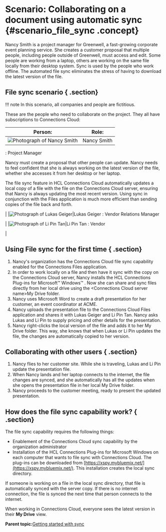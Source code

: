 # Scenario: Collaborating on a document using automatic sync {#scenario_file_sync .concept}

Nancy Smith is a project manager for Greenwell, a fast-growing corporate event planning service. She creates a customer proposal that multiple people, including people outside of Greenwell, must access and edit. Some people are working from a laptop, others are working on the same file locally from their desktop system. Sync is used by the people who work offline. The automated file sync eliminates the stress of having to download the latest version of the file.

## File sync scenario { .section}

!!! note
    In this scenario, all companies and people are fictitious.

These are the people who need to collaborate on the project. They all have subscriptions to Connections Cloud:

|Person:|Role:|
|-------|-----|
|![Photograph of Nancy Smith](images/Nancy_Smith_96x96.jpg)|Nancy Smith
:   Project Manager

 Nancy must create a proposal that other people can update. Nancy needs to feel confident that she is always working on the latest version of the file, whether she accesses it from her desktop or her laptop.

The file sync feature in HCL Connections Cloud automatically updates a local copy of a file with the file on the Connections Cloud server, ensuring that Nancy is always updating the most recent version. Using sync in conjunction with the Files application is much more efficient than sending copies of the file back and forth.

|
|![Photograph of Lukas Geiger](images/Lukas_Geiger_96x96.jpg)|Lukas Geiger
:   Vendor Relations Manager

|
|![Photograph of Li Pin Tan](images/LiPin_Tan_96x96.jpg)|Li Pin Tan
:   Vendor

|

## Using File sync for the first time { .section}

1.  Nancy's organization has the Connections Cloud file sync capability enabled for the Connections Files application.
2.  In order to work locally on a file and then have it sync with the copy on the Connections Cloud server, Nancy installs the HCL Connections Plug-ins for Microsoft™ Windows™ . Now she can share and sync files directly from her local drive using the <Connections Cloud server name\>My Drive folder.
3.  Nancy uses Microsoft Word to create a draft presentation for her customer, an event coordinator at ACME.
4.  Nancy uploads the presentation file to the Connections Cloud Files application and shares it with Lukas Geiger and Li Pin Tan. Nancy asks Lukas and Li Pin to supply pricing and other details for the presentation.
5.  Nancy right-clicks the local version of the file and adds it to her My Drive folder. This way, she knows that when Lukas or Li Pin updates the file, the changes are automatically copied to her version.

## Collaborating with other users { .section}

1.  Nancy flies to her customer site. While she is traveling, Lukas and Li Pin update the presentation file.
2.  When Nancy lands and her laptop connects to the internet, the file changes are synced, and she automatically has all the updates when she opens the presentation file in her local My Drive folder.
3.  Nancy proceeds to the customer meeting, ready to present the updated presentation.

## How does the file sync capability work? { .section}

The file sync capability requires the following things:

-   Enablement of the Connections Cloud sync capability by the organization administrator
-   Installation of the HCL Connections Plug-ins for Microsoft Windows on each computer that wants to file sync with Connections Cloud. The plug-ins can be downloaded from [https://xspy.mybluemix.net/](https://xspy.mybluemix.net/). This installation creates the local sync directory.

If someone is working on a file in the local sync directory, that file is automatically synced with the server copy. If there is no internet connection, the file is synced the next time that person connects to the internet.

When working in Connections Cloud, everyone sees the latest version in their **My Drive** view.

**Parent topic:**[Getting started with sync](../../connectors/enduser/ms_desktop_plugin_filesync_gs2.md)


